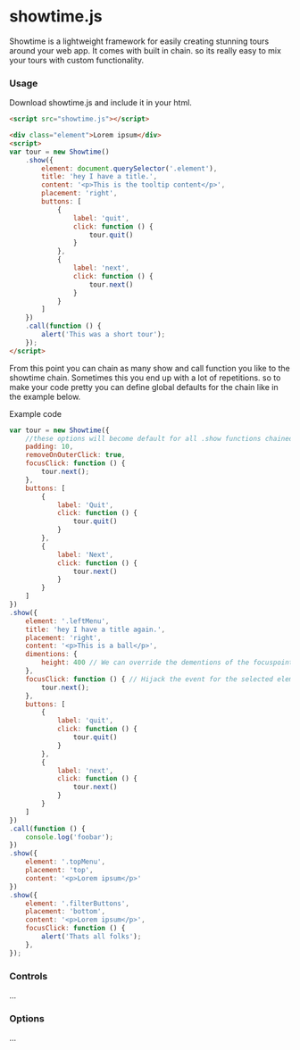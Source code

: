 # showtime.js

Showtime is a lightweight framework for easily creating stunning tours around your web app.
It comes with built in chain. so its really easy to mix your tours with custom functionality.

### Usage
Download showtime.js and include it in your html.
```html
<script src="showtime.js"></script>

<div class="element">Lorem ipsum</div>
<script>
var tour = new Showtime()
    .show({
        element: document.querySelector('.element'),
        title: 'hey I have a title.',
        content: '<p>This is the tooltip content</p>',
        placement: 'right',
        buttons: [
            {
                label: 'quit',
                click: function () {
                    tour.quit()
                }
            },
            {
                label: 'next',
                click: function () {
                    tour.next()
                }
            }
        ]
    })
    .call(function () {
        alert('This was a short tour');
    });
</script>
```
From this point you can chain as many show and call function you like to the showtime chain.
Sometimes this you end up with a lot of repetitions. so to make your code pretty you can define global defaults for the chain like in the example below.

Example code
```javascript
var tour = new Showtime({ 
    //these options will become default for all .show functions chained on this instance
    padding: 10,
    removeOnOuterClick: true,
    focusClick: function () {
        tour.next();
    },
    buttons: [
        {
            label: 'Quit',
            click: function () {
                tour.quit()
            }
        },
        {
            label: 'Next',
            click: function () {
                tour.next()
            }
        }
    ]
})
.show({
    element: '.leftMenu',
    title: 'hey I have a title again.',
    placement: 'right',
    content: '<p>This is a ball</p>',
    dimentions: {
        height: 400 // We can override the dementions of the focuspoint. top, left, height, width
    },
    focusClick: function () { // Hijack the event for the selected element to do whatever you want
        tour.next();
    },
    buttons: [
        {
            label: 'quit',
            click: function () {
                tour.quit()
            }
        },
        {
            label: 'next',
            click: function () {
                tour.next()
            }
        }
    ]
})
.call(function () {
    console.log('foobar');
})
.show({
    element: '.topMenu',
    placement: 'top',
    content: '<p>Lorem ipsum</p>'
})
.show({
    element: '.filterButtons',
    placement: 'bottom',
    content: '<p>Lorem ipsum</p>',
    focusClick: function () {
        alert('Thats all folks');
    },
});
```

### Controls
...

### Options
...
